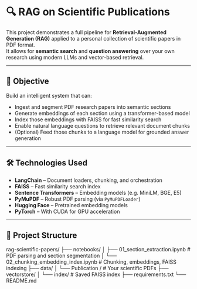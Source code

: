 # 🔍 RAG on Scientific Publications

This project demonstrates a full pipeline for **Retrieval-Augmented Generation (RAG)** applied to a personal collection of scientific papers in PDF format.  
It allows for **semantic search** and **question answering** over your own research using modern LLMs and vector-based retrieval.

---

## 📌 Objective

Build an intelligent system that can:
- Ingest and segment PDF research papers into semantic sections
- Generate embeddings of each section using a transformer-based model
- Index those embeddings with FAISS for fast similarity search
- Enable natural language questions to retrieve relevant document chunks
- (Optional) Feed those chunks to a language model for grounded answer generation

---

## 🛠️ Technologies Used

- **LangChain** – Document loaders, chunking, and orchestration
- **FAISS** – Fast similarity search index
- **Sentence Transformers** – Embedding models (e.g. MiniLM, BGE, E5)
- **PyMuPDF** – Robust PDF parsing (via `PyMuPDFLoader`)
- **Hugging Face** – Pretrained embedding models
- **PyTorch** – With CUDA for GPU acceleration

---

## 📂 Project Structure

rag-scientific-papers/
├── notebooks/
│ ├── 01_section_extraction.ipynb # PDF parsing and section segmentation
│ └── 02_chunking_embedding_index.ipynb # Chunking, embeddings, FAISS indexing
├── data/
│ └── Publication
/ # Your scientific PDFs
├── vectorstore/
│ └── index/ # Saved FAISS index
├── requirements.txt
└── README.md